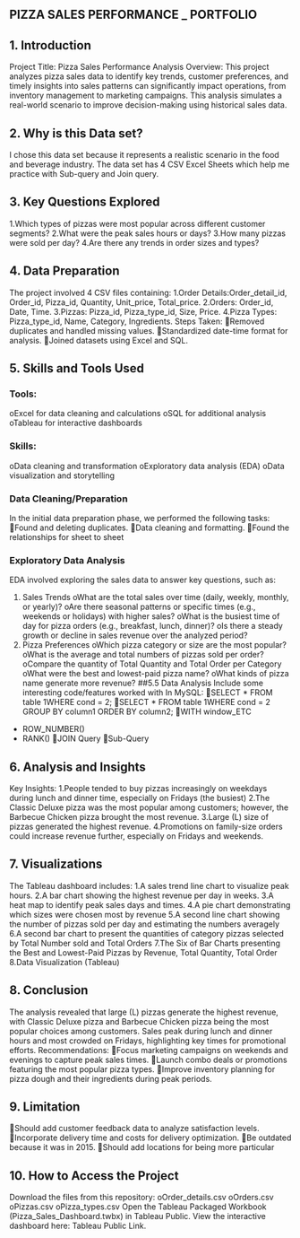 ## PIZZA SALES PERFORMANCE _ PORTFOLIO

## 1. Introduction
Project Title: Pizza Sales Performance Analysis
Overview:
This project analyzes pizza sales data to identify key trends, customer preferences, and timely insights into sales patterns can significantly impact operations, from inventory management to marketing campaigns. This analysis simulates a real-world scenario to improve decision-making using historical sales data.

## 2. Why is this Data set?
I chose this data set because it represents a realistic scenario in the food and beverage industry. The data set has 4 CSV Excel Sheets which help me practice with Sub-query and Join query.

## 3. Key Questions Explored
1.Which types of pizzas were most popular across different customer segments?
2.What were the peak sales hours or days?
3.How many pizzas were sold per day?
4.Are there any trends in order sizes and types?

## 4. Data Preparation
The project involved 4 CSV files containing:
1.Order Details:Order_detail_id, Order_id, Pizza_id, Quantity, Unit_price, Total_price.
2.Orders: Order_id, Date, Time.
3.Pizzas: Pizza_id, Pizza_type_id, Size, Price.
4.Pizza Types: Pizza_type_id, Name, Category, Ingredients.
Steps Taken:
Removed duplicates and handled missing values.
Standardized date-time format for analysis.
Joined datasets using Excel and SQL.

## 5. Skills and Tools Used
### Tools:
oExcel for data cleaning and calculations
oSQL for additional analysis
oTableau for interactive dashboards
### Skills:
oData cleaning and transformation
oExploratory data analysis (EDA)
oData visualization and storytelling
### Data Cleaning/Preparation
In the initial data preparation phase, we performed the following tasks:
Found and deleting duplicates.
Data cleaning and formatting.
Found the relationships for sheet to sheet
### Exploratory Data Analysis
EDA involved exploring the sales data to answer key questions, such as:
1. Sales Trends
oWhat are the total sales over time (daily, weekly, monthly, or yearly)?
oAre there seasonal patterns or specific times (e.g., weekends or holidays) with higher sales?
oWhat is the busiest time of day for pizza orders (e.g., breakfast, lunch, dinner)?
oIs there a steady growth or decline in sales revenue over the analyzed period?
2. Pizza Preferences
oWhich pizza category or size are the most popular?
oWhat is the average and total numbers of pizzas sold per order? 
oCompare the quantity of Total Quantity and Total Order per Category
oWhat were the best and lowest-paid pizza name?
oWhat kinds of pizza name generate more revenue?
##5.5 Data Analysis
Include some interesting code/features worked with
In MySQL:
SELECT * FROM table 1WHERE cond = 2;
SELECT * FROM table 1WHERE cond = 2 GROUP BY column1 ORDER BY column2;
WITH window_ETC 
+ ROW_NUMBER()
+ RANK()
JOIN Query
Sub-Query

## 6. Analysis and Insights
Key Insights:
1.People tended to buy pizzas increasingly on weekdays during lunch and dinner time, especially on Fridays (the busiest)
2.The Classic Deluxe pizza was the most popular among customers; however, the Barbecue Chicken pizza brought the most revenue.
3.Large (L) size of pizzas generated the highest revenue.
4.Promotions on family-size orders could increase revenue further, especially on Fridays and weekends.

## 7. Visualizations
The Tableau dashboard includes:
1.A sales trend line chart to visualize peak hours.
2.A bar chart showing the highest revenue per day in weeks.
3.A heat map to identify peak sales days and times.
4.A pie chart demonstrating which sizes were chosen most by revenue
5.A second line chart showing the number of pizzas sold per day and estimating the numbers averagely
6.A second bar chart to present the quantities of category pizzas selected by Total Number sold and Total Orders
7.The Six of Bar Charts presenting the Best and Lowest-Paid Pizzas by Revenue, Total Quantity, Total Order
8.Data Visualization (Tableau)

## 8. Conclusion
The analysis revealed that large (L) pizzas generate the highest revenue, with Classic Deluxe pizza and Barbecue Chicken pizza being the most popular choices among customers. Sales peak during lunch and dinner hours and most crowded on Fridays, highlighting key times for promotional efforts.
Recommendations:
Focus marketing campaigns on weekends and evenings to capture peak sales times.
Launch combo deals or promotions featuring the most popular pizza types.
Improve inventory planning for pizza dough and their ingredients during peak periods.

## 9. Limitation
Should add customer feedback data to analyze satisfaction levels.
Incorporate delivery time and costs for delivery optimization.
Be outdated because it was in 2015. 
Should add locations for being more particular

## 10. How to Access the Project
Download the files from this repository:
oOrder_details.csv
oOrders.csv
oPizzas.csv
oPizza_types.csv
Open the Tableau Packaged Workbook (Pizza_Sales_Dashboard.twbx) in Tableau Public.
View the interactive dashboard here: Tableau Public Link.

